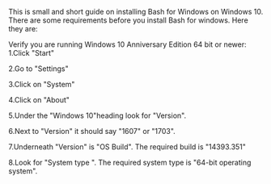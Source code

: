 This is small and short guide on installing Bash for Windows on Windows 10. 
There are some requirements before you install Bash for windows. Here they are:

Verify you are running Windows 10 Anniversary Edition 64 bit or newer:
 1.Click "Start"
 
 2.Go to "Settings"
 
 3.Click on "System"
 
 4.Click on "About"
 
 5.Under the "Windows 10"heading look for "Version".
 
 6.Next to "Version" it should say "1607" or "1703". 
 
 7.Underneath "Version" is  "OS Build".  The required build is "14393.351" 
 
 8.Look for "System type ". The required system type is "64-bit operating system".
  

